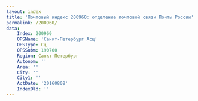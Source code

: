 ```yaml
---
layout: index
title: 'Почтовый индекс 200960: отделение почтовой связи Почты России'
permalink: /200960/
data:
    Index: 200960
    OPSName: 'Санкт-Петербург Асц'
    OPSType: Сц
    OPSSubm: 190700
    Region: Санкт-Петербург
    Autonom: ''
    Area: ''
    City: ''
    City1: ''
    ActDate: '20160808'
    IndexOld: ''
---
```

